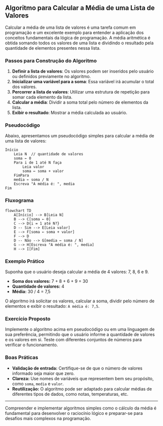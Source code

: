 
## Algoritmo para Calcular a Média de uma Lista de Valores

Calcular a média de uma lista de valores é uma tarefa comum em programação e um excelente exemplo para entender a aplicação dos conceitos fundamentais da lógica de programação. A média aritmética é obtida somando todos os valores de uma lista e dividindo o resultado pela quantidade de elementos presentes nessa lista.

### Passos para Construção do Algoritmo

1. **Definir a lista de valores**: Os valores podem ser inseridos pelo usuário ou definidos previamente no algoritmo.
2. **Inicializar uma variável para a soma**: Essa variável irá acumular o total dos valores.
3. **Percorrer a lista de valores**: Utilizar uma estrutura de repetição para somar cada elemento da lista.
4. **Calcular a média**: Dividir a soma total pelo número de elementos da lista.
5. **Exibir o resultado**: Mostrar a média calculada ao usuário.

### Pseudocódigo

Abaixo, apresentamos um pseudocódigo simples para calcular a média de uma lista de valores:

```
Início
    Leia N  // quantidade de valores
    soma ← 0
    Para i de 1 até N faça
        Leia valor
        soma ← soma + valor
    FimPara
    media ← soma / N
    Escreva "A média é: ", media
Fim
```

### Fluxograma

```mermaid
flowchart TD
    A[Início] --> B[Leia N]
    B --> C[soma ← 0]
    C --> D{i = 1 até N?}
    D -- Sim --> E[Leia valor]
    E --> F[soma ← soma + valor]
    F --> D
    D -- Não --> G[media ← soma / N]
    G --> H[Escreva "A média é: ", media]
    H --> I[Fim]
```

### Exemplo Prático

Suponha que o usuário deseja calcular a média de 4 valores: 7, 8, 6 e 9.

- **Soma dos valores:** 7 + 8 + 6 + 9 = 30
- **Quantidade de valores:** 4
- **Média:** 30 / 4 = 7,5

O algoritmo irá solicitar os valores, calcular a soma, dividir pelo número de elementos e exibir o resultado: `A média é: 7,5`.

### Exercício Proposto

Implemente o algoritmo acima em pseudocódigo ou em uma linguagem de sua preferência, permitindo que o usuário informe a quantidade de valores e os valores em si. Teste com diferentes conjuntos de números para verificar o funcionamento.

### Boas Práticas

- **Validação de entrada:** Certifique-se de que o número de valores informado seja maior que zero.
- **Clareza:** Use nomes de variáveis que representem bem seu propósito, como `soma`, `media` e `valor`.
- **Reutilização:** O algoritmo pode ser adaptado para calcular médias de diferentes tipos de dados, como notas, temperaturas, etc.

---

Compreender e implementar algoritmos simples como o cálculo da média é fundamental para desenvolver o raciocínio lógico e preparar-se para desafios mais complexos na programação.
```

